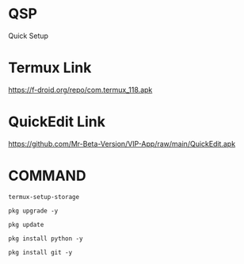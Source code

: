 # QSP
Quick Setup
# Termux Link 

https://f-droid.org/repo/com.termux_118.apk

# QuickEdit Link

https://github.com/Mr-Beta-Version/VIP-App/raw/main/QuickEdit.apk

# COMMAND
```
termux-setup-storage

```


```
pkg upgrade -y

```

```
pkg update

```

```
pkg install python -y

```

```
pkg install git -y

```


